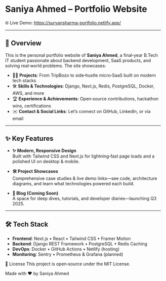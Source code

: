 # Saniya Ahmed – Portfolio Website


🌐 Live Demo: https://suryansharma-portfolio.netlify.app/

---

## 🚀 Overview

This is the personal portfolio website of **Saniya Ahmed**, a final‑year B.Tech IT student passionate about backend development, SaaS products, and solving real‑world problems. The site showcases:

- 👨‍💻 **Projects**: From TripBozo to side‑hustle micro‑SaaS built on modern tech stacks  
- 🛠 **Skills & Technologies**: Django, Next.js, Redis, PostgreSQL, Docker, AWS, and more  
- 🏆 **Experience & Achievements**: Open‑source contributions, hackathon wins, certifications  
- ✉️ **Contact & Social Links**: Let’s connect on GitHub, LinkedIn, or via email  

---

## ✨ Key Features

- **✨ Modern, Responsive Design**  
  Built with Tailwind CSS and Next.js for lightning‑fast page loads and a polished UI on desktop & mobile.

- **🛠 Project Showcases**  
  Comprehensive case studies & live demo links—see code, architecture diagrams, and learn what technologies powered each build.


- **📄 Blog (Coming Soon)**  
  A space for deep dives, tutorials, and developer diaries—launching Q3 2025.

---

## 🛠 Tech Stack

- **Frontend**: Next.js • React • Tailwind CSS • Framer Motion  
- **Backend**: Django REST Framework • PostgreSQL • Redis Caching  
- **DevOps**: Docker • GitHub Actions • Netlify (hosting)  
- **Monitoring**: Sentry • Prometheus & Grafana (planned)  

📄 License
This project is open‑source under the MIT License.

Made with ❤️ by Saniya Ahmed
